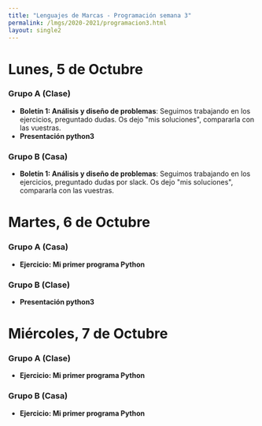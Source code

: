 ```yaml
---
title: "Lenguajes de Marcas - Programación semana 3"
permalink: /lmgs/2020-2021/programacion3.html
layout: single2
---
```


# Lunes, 5 de Octubre

### Grupo A **(Clase)**

* **Boletín 1: Análisis y diseño de problemas**: Seguimos trabajando en los ejercicios, preguntado dudas. Os dejo "mis soluciones", compararla con las vuestras.
* **Presentación python3**

### Grupo B **(Casa)**

* **Boletín 1: Análisis y diseño de problemas**: Seguimos trabajando en los ejercicios, preguntado dudas por slack. Os dejo "mis soluciones", compararla con las vuestras.

# Martes, 6 de Octubre

### Grupo A **(Casa)**

* **Ejercicio: Mi primer programa Python**

### Grupo B **(Clase)**

* **Presentación python3**

# Miércoles, 7 de Octubre

### Grupo A **(Clase)**

* **Ejercicio: Mi primer programa Python**

### Grupo B **(Casa)**

* **Ejercicio: Mi primer programa Python**
